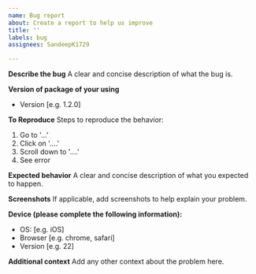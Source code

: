 ```yaml
---
name: Bug report
about: Create a report to help us improve
title: ''
labels: bug
assignees: SandeepK1729

---
```


**Describe the bug**
A clear and concise description of what the bug is.

**Version of package of your using**
- Version [e.g. 1.2.0]

**To Reproduce**
Steps to reproduce the behavior:
1. Go to '...'
2. Click on '....'
3. Scroll down to '....'
4. See error

**Expected behavior**
A clear and concise description of what you expected to happen.

**Screenshots**
If applicable, add screenshots to help explain your problem.

**Device (please complete the following information):**
 - OS: [e.g. iOS]
 - Browser [e.g. chrome, safari]
 - Version [e.g. 22]

**Additional context**
Add any other context about the problem here.
